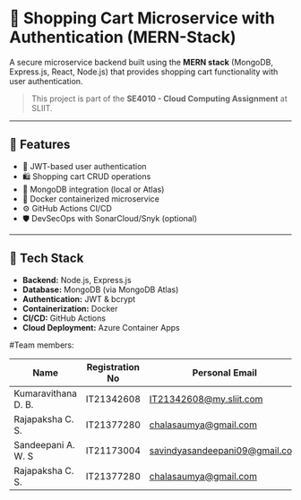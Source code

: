 # 🛒 Shopping Cart Microservice with Authentication (MERN-Stack)

A secure microservice backend built using the **MERN stack** (MongoDB, Express.js, React, Node.js) that provides shopping cart functionality with user authentication.

> This project is part of the **SE4010 - Cloud Computing Assignment** at SLIIT.

---

## 📌 Features

- 🔐 JWT-based user authentication
- 🛍️ Shopping cart CRUD operations
- 🧱 MongoDB integration (local or Atlas)
- 🐳 Docker containerized microservice
- ⚙️ GitHub Actions CI/CD
- 🛡️ DevSecOps with SonarCloud/Snyk (optional)

---

## 🧰 Tech Stack

- **Backend:** Node.js, Express.js
- **Database:** MongoDB (via MongoDB Atlas)
- **Authentication:** JWT & bcrypt
- **Containerization:** Docker
- **CI/CD:** GitHub Actions
- **Cloud Deployment:** Azure Container Apps

#Team members:

| Name                | Registration No | Personal Email                 |
|---------------------|-----------------|--------------------------------|
| Kumaravithana D. B. | IT21342608      | IT21342608@my.sliit.com        |
| Rajapaksha C. S.    | IT21377280      | chalasaumya@gmail.com          |
| Sandeepani A. W. S  | IT21173004      | savindyasandeepani09@gmail.com |
| Rajapaksha C. S.    | IT21377280      | chalasaumya@gmail.com          |


